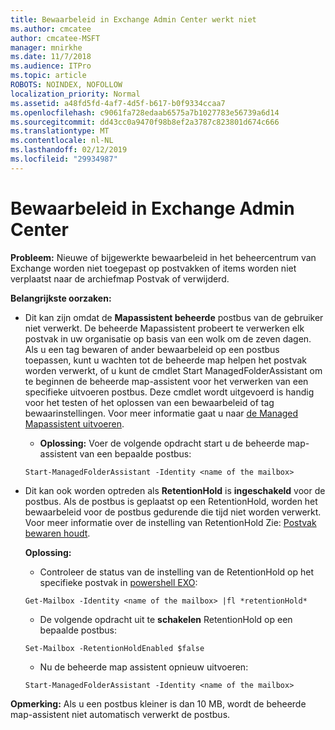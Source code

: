 ```yaml
---
title: Bewaarbeleid in Exchange Admin Center werkt niet
ms.author: cmcatee
author: cmcatee-MSFT
manager: mnirkhe
ms.date: 11/7/2018
ms.audience: ITPro
ms.topic: article
ROBOTS: NOINDEX, NOFOLLOW
localization_priority: Normal
ms.assetid: a48fd5fd-4af7-4d5f-b617-b0f9334ccaa7
ms.openlocfilehash: c9061fa728edaab6575a7b1027783e56739a6d14
ms.sourcegitcommit: dd43cc0a9470f98b8ef2a3787c823801d674c666
ms.translationtype: MT
ms.contentlocale: nl-NL
ms.lasthandoff: 02/12/2019
ms.locfileid: "29934987"
---
```

# <a name="retention-policies-in-exchange-admin-center"></a>Bewaarbeleid in Exchange Admin Center

 **Probleem:** Nieuwe of bijgewerkte bewaarbeleid in het beheercentrum van Exchange worden niet toegepast op postvakken of items worden niet verplaatst naar de archiefmap Postvak of verwijderd. 
  
 **Belangrijkste oorzaken:**
  
- Dit kan zijn omdat de **Mapassistent beheerde** postbus van de gebruiker niet verwerkt. De beheerde Mapassistent probeert te verwerken elk postvak in uw organisatie op basis van een wolk om de zeven dagen. Als u een tag bewaren of ander bewaarbeleid op een postbus toepassen, kunt u wachten tot de beheerde map helpen het postvak worden verwerkt, of u kunt de cmdlet Start ManagedFolderAssistant om te beginnen de beheerde map-assistent voor het verwerken van een specifieke uitvoeren postbus. Deze cmdlet wordt uitgevoerd is handig voor het testen of het oplossen van een bewaarbeleid of tag bewaarinstellingen. Voor meer informatie gaat u naar [de Managed Mapassistent uitvoeren](https://msdn.microsoft.com/library/gg271153%28v=exchsrvcs.149%29.aspx#managedfolderassist).
    
  - **Oplossing:** Voer de volgende opdracht start u de beheerde map-assistent van een bepaalde postbus: 
    
  ```
  Start-ManagedFolderAssistant -Identity <name of the mailbox>
  ```

- Dit kan ook worden optreden als **RetentionHold** is **ingeschakeld** voor de postbus. Als de postbus is geplaatst op een RetentionHold, worden het bewaarbeleid voor de postbus gedurende die tijd niet worden verwerkt. Voor meer informatie over de instelling van RetentionHold Zie: [Postvak bewaren houdt](https://docs.microsoft.com/exchange/security-and-compliance/messaging-records-management/mailbox-retention-hold).
    
    **Oplossing:**
    
  - Controleer de status van de instelling van de RetentionHold op het specifieke postvak in [powershell EXO](https://docs.microsoft.com/powershell/exchange/exchange-online/connect-to-exchange-online-powershell/connect-to-exchange-online-powershell?view=exchange-ps):
    
  ```
  Get-Mailbox -Identity <name of the mailbox> |fl *retentionHold*
  ```

  - De volgende opdracht uit te **schakelen** RetentionHold op een bepaalde postbus: 
    
  ```
  Set-Mailbox -RetentionHoldEnabled $false
  ```

  - Nu de beheerde map assistent opnieuw uitvoeren:
    
  ```
  Start-ManagedFolderAssistant -Identity <name of the mailbox>
  ```

 **Opmerking:** Als u een postbus kleiner is dan 10 MB, wordt de beheerde map-assistent niet automatisch verwerkt de postbus. 
  

